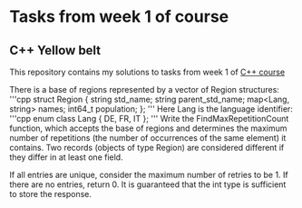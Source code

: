 # Tasks from week 1 of course

## C++ Yellow belt

This repository contains my solutions to tasks from week 1 of [C++ course](https://www.coursera.org/learn/c-plus-plus-yellow/home/welcome)
 
There is a base of regions represented by a vector of Region structures:
'''cpp
struct Region {
  string std_name;
  string parent_std_name;
  map<Lang, string> names;
  int64_t population;
};
'''
Here Lang is the language identifier:
'''cpp
enum class Lang {
  DE, FR, IT
};
'''
Write the FindMaxRepetitionCount function, which accepts the base of regions and determines the maximum number of repetitions (the number of occurrences of the same element) it contains. Two records (objects of type Region) are considered different if they differ in at least one field.

If all entries are unique, consider the maximum number of retries to be 1. If there are no entries, return 0. It is guaranteed that the int type is sufficient to store the response.
